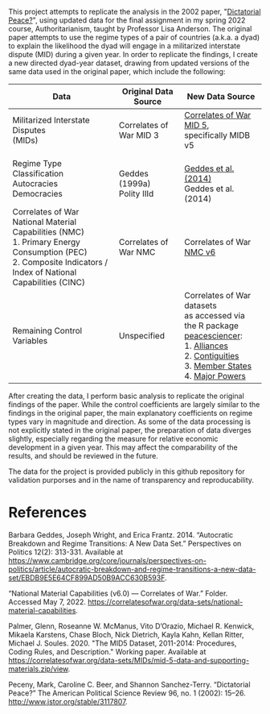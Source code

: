 This project attempts to replicate the analysis in the 2002 paper, "[Dictatorial Peace?](http://www.jstor.org/stable/3117807)", using updated data for the final assignment in my spring 2022 course, Authoritarianism, taught by Professor Lisa Anderson.  The original paper attempts to use the regime types of a pair of countries (a.k.a. a dyad) to explain the likelihood the dyad will engage in a militarized interstate dispute (MID) during a given year.  In order to replicate the findings, I create a new directed dyad-year dataset, drawing from updated versions of the same data used in the original paper, which include the following:

| Data | Original Data Source| New Data Source|
|------|---------------------|----------------|
| Militarized Interstate Disputes<br>(MIDs) | Correlates of War MID 3 | [Correlates of War MID 5](https://correlatesofwar.org/data-sets/MIDs/mid-5-data-and-supporting-materials.zip/view),<br>specifically MIDB v5 |
| Regime Type Classification<br>    Autocracies<br>    Democracies | <br>Geddes (1999a)<br>Polity IIId | <br>[Geddes et al. (2014)](https://sites.psu.edu/dictators/)<br>Geddes et al. (2014)|
| Correlates of War<br>National Material Capabilities (NMC)<br>1. Primary Energy Consumption (PEC)<br>2. Composite Indicators / Index of National Capabilities (CINC) | Correlates of War NMC | Correlates of War [NMC v6](https://correlatesofwar.org/data-sets/national-material-capabilities/nmc_documentation-6-0.zip/view) |
| Remaining Control Variables | Unspecified | Correlates of War datasets<br>as accessed via the R package<br>[peacesciencer](https://github.com/svmiller/peacesciencer):<br>1. [Alliances](https://github.com/svmiller/peacesciencer/blob/master/data/cow_alliance.rda)<br>2. [Contiguities](https://github.com/svmiller/peacesciencer/blob/master/data/cow_contdir.rda)<br>3. [Member States](https://github.com/svmiller/peacesciencer/blob/master/data/cow_states.rda)<br>4. [Major Powers](https://github.com/svmiller/peacesciencer/blob/master/data/cow_majors.rda) |

After creating the data, I perform basic analysis to replicate the original findings of the paper.  While the control coefficients are largely similar to the findings in the original paper, the main explanatory coefficients on regime types vary in magnitude and direction.  As some of the data processing is not explicitly stated in the original paper, the preparation of data diverges slightly, especially regarding the measure for relative economic development in a given year.  This may affect the comparability of the results, and should be reviewed in the future.

The data for the project is provided publicly in this github repository for validation purporses and in the name of transparency and reproducability.

# References

Barbara Geddes, Joseph Wright, and Erica Frantz. 2014. “Autocratic Breakdown and Regime Transitions: A New Data Set.” Perspectives on Politics 12(2): 313-331.  Available at https://www.cambridge.org/core/journals/perspectives-on-politics/article/autocratic-breakdown-and-regime-transitions-a-new-data-set/EBDB9E5E64CF899AD50B9ACC630B593F.

“National Material Capabilities (v6.0) — Correlates of War.” Folder. Accessed May 7, 2022. https://correlatesofwar.org/data-sets/national-material-capabilities.

Palmer, Glenn, Roseanne W. McManus, Vito D’Orazio, Michael R. Kenwick, Mikaela Karstens, Chase Bloch, Nick Dietrich, Kayla Kahn, Kellan Ritter, Michael J. Soules. 2020. "The MID5 Dataset, 2011-2014: Procedures, Coding Rules, and Description." Working paper. Available at https://correlatesofwar.org/data-sets/MIDs/mid-5-data-and-supporting-materials.zip/view.

Peceny, Mark, Caroline C. Beer, and Shannon Sanchez-Terry. “Dictatorial Peace?” The American Political Science Review 96, no. 1 (2002): 15–26. http://www.jstor.org/stable/3117807.
